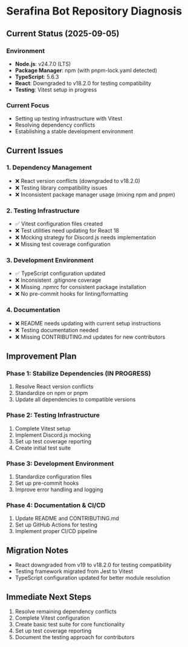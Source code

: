 # Serafina Bot Repository Diagnosis

## Current Status (2025-09-05)

### Environment
- **Node.js**: v24.7.0 (LTS)
- **Package Manager**: npm (with pnpm-lock.yaml detected)
- **TypeScript**: 5.6.3
- **React**: Downgraded to v18.2.0 for testing compatibility
- **Testing**: Vitest setup in progress

### Current Focus
- Setting up testing infrastructure with Vitest
- Resolving dependency conflicts
- Establishing a stable development environment

## Current Issues

### 1. Dependency Management
- ❌ React version conflicts (downgraded to v18.2.0)
- ❌ Testing library compatibility issues
- ❌ Inconsistent package manager usage (mixing npm and pnpm)

### 2. Testing Infrastructure
- ✅ Vitest configuration files created
- ❌ Test utilities need updating for React 18
- ❌ Mocking strategy for Discord.js needs implementation
- ❌ Missing test coverage configuration

### 3. Development Environment
- ✅ TypeScript configuration updated
- ❌ Inconsistent .gitignore coverage
- ❌ Missing .npmrc for consistent package installation
- ❌ No pre-commit hooks for linting/formatting

### 4. Documentation
- ❌ README needs updating with current setup instructions
- ❌ Testing documentation needed
- ❌ Missing CONTRIBUTING.md updates for new contributors

## Improvement Plan

### Phase 1: Stabilize Dependencies (IN PROGRESS)
1. Resolve React version conflicts
2. Standardize on npm or pnpm
3. Update all dependencies to compatible versions

### Phase 2: Testing Infrastructure
1. Complete Vitest setup
2. Implement Discord.js mocking
3. Set up test coverage reporting
4. Create initial test suite

### Phase 3: Development Environment
1. Standardize configuration files
2. Set up pre-commit hooks
3. Improve error handling and logging

### Phase 4: Documentation & CI/CD
1. Update README and CONTRIBUTING.md
2. Set up GitHub Actions for testing
3. Implement proper CI/CD pipeline

## Migration Notes
- React downgraded from v19 to v18.2.0 for testing compatibility
- Testing framework migrated from Jest to Vitest
- TypeScript configuration updated for better module resolution

## Immediate Next Steps
1. Resolve remaining dependency conflicts
2. Complete Vitest configuration
3. Create basic test suite for core functionality
4. Set up test coverage reporting
5. Document the testing approach for contributors
